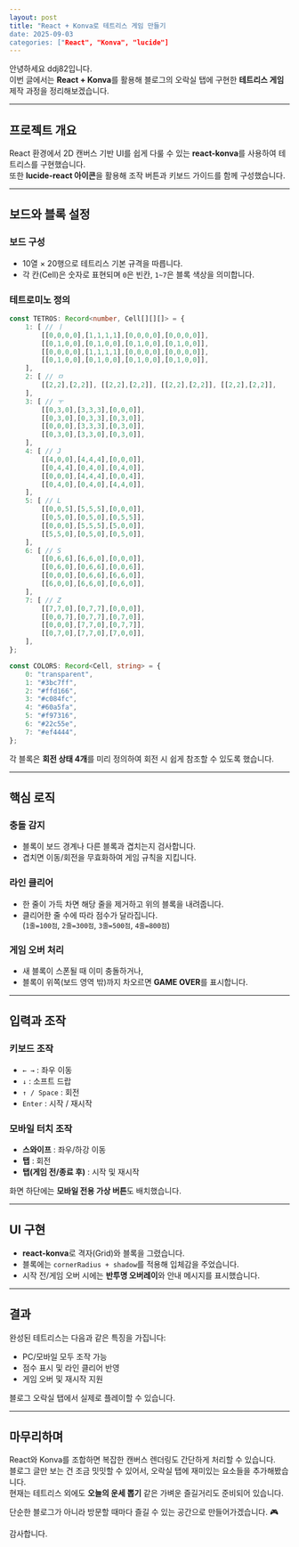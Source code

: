 ```yaml
---
layout: post
title: "React + Konva로 테트리스 게임 만들기
date: 2025-09-03
categories: ["React", "Konva", "lucide"]
---
```


안녕하세요 ddj82입니다.  
이번 글에서는 **React + Konva**를 활용해 블로그의 오락실 탭에 구현한 **테트리스 게임** 제작 과정을 정리해보겠습니다.

---

## 프로젝트 개요

React 환경에서 2D 캔버스 기반 UI를 쉽게 다룰 수 있는 **react-konva**를 사용하여 테트리스를 구현했습니다.  
또한 **lucide-react 아이콘**을 활용해 조작 버튼과 키보드 가이드를 함께 구성했습니다.

---

## 보드와 블록 설정

### 보드 구성

- 10열 × 20행으로 테트리스 기본 규격을 따릅니다.  
- 각 칸(Cell)은 숫자로 표현되며 `0`은 빈칸, `1~7`은 블록 색상을 의미합니다.

### 테트로미노 정의

```ts
const TETROS: Record<number, Cell[][][]> = {
    1: [ // ㅣ
        [[0,0,0,0],[1,1,1,1],[0,0,0,0],[0,0,0,0]],
        [[0,1,0,0],[0,1,0,0],[0,1,0,0],[0,1,0,0]],
        [[0,0,0,0],[1,1,1,1],[0,0,0,0],[0,0,0,0]],
        [[0,1,0,0],[0,1,0,0],[0,1,0,0],[0,1,0,0]],
    ],
    2: [ // ㅁ
        [[2,2],[2,2]], [[2,2],[2,2]], [[2,2],[2,2]], [[2,2],[2,2]],
    ],
    3: [ // ㅜ
        [[0,3,0],[3,3,3],[0,0,0]],
        [[0,3,0],[0,3,3],[0,3,0]],
        [[0,0,0],[3,3,3],[0,3,0]],
        [[0,3,0],[3,3,0],[0,3,0]],
    ],
    4: [ // J
        [[4,0,0],[4,4,4],[0,0,0]],
        [[0,4,4],[0,4,0],[0,4,0]],
        [[0,0,0],[4,4,4],[0,0,4]],
        [[0,4,0],[0,4,0],[4,4,0]],
    ],
    5: [ // L
        [[0,0,5],[5,5,5],[0,0,0]],
        [[0,5,0],[0,5,0],[0,5,5]],
        [[0,0,0],[5,5,5],[5,0,0]],
        [[5,5,0],[0,5,0],[0,5,0]],
    ],
    6: [ // S
        [[0,6,6],[6,6,0],[0,0,0]],
        [[0,6,0],[0,6,6],[0,0,6]],
        [[0,0,0],[0,6,6],[6,6,0]],
        [[6,0,0],[6,6,0],[0,6,0]],
    ],
    7: [ // Z
        [[7,7,0],[0,7,7],[0,0,0]],
        [[0,0,7],[0,7,7],[0,7,0]],
        [[0,0,0],[7,7,0],[0,7,7]],
        [[0,7,0],[7,7,0],[7,0,0]],
    ],
};

const COLORS: Record<Cell, string> = {
    0: "transparent",
    1: "#3bc7ff",
    2: "#ffd166",
    3: "#c084fc",
    4: "#60a5fa",
    5: "#f97316",
    6: "#22c55e",
    7: "#ef4444",
};
```
각 블록은 **회전 상태 4개**를 미리 정의하여 회전 시 쉽게 참조할 수 있도록 했습니다.

---

## 핵심 로직

### 충돌 감지
- 블록이 보드 경계나 다른 블록과 겹치는지 검사합니다.  
- 겹치면 이동/회전을 무효화하여 게임 규칙을 지킵니다.

### 라인 클리어
- 한 줄이 가득 차면 해당 줄을 제거하고 위의 블록을 내려줍니다.  
- 클리어한 줄 수에 따라 점수가 달라집니다.  
  (`1줄=100점`, `2줄=300점`, `3줄=500점`, `4줄=800점`)

### 게임 오버 처리
- 새 블록이 스폰될 때 이미 충돌하거나,  
- 블록이 위쪽(보드 영역 밖)까지 차오르면 **GAME OVER**를 표시합니다.

---

## 입력과 조작

### 키보드 조작
- `← →` : 좌우 이동  
- `↓` : 소프트 드랍  
- `↑ / Space` : 회전  
- `Enter` : 시작 / 재시작  

### 모바일 터치 조작
- **스와이프** : 좌우/하강 이동  
- **탭** : 회전  
- **탭(게임 전/종료 후)** : 시작 및 재시작  

화면 하단에는 **모바일 전용 가상 버튼**도 배치했습니다.

---

## UI 구현

- **react-konva**로 격자(Grid)와 블록을 그렸습니다.  
- 블록에는 `cornerRadius + shadow`를 적용해 입체감을 주었습니다.  
- 시작 전/게임 오버 시에는 **반투명 오버레이**와 안내 메시지를 표시했습니다.

---

## 결과

완성된 테트리스는 다음과 같은 특징을 가집니다:

- PC/모바일 모두 조작 가능  
- 점수 표시 및 라인 클리어 반영  
- 게임 오버 및 재시작 지원  

블로그 오락실 탭에서 실제로 플레이할 수 있습니다.

---

## 마무리하며

React와 Konva를 조합하면 복잡한 캔버스 렌더링도 간단하게 처리할 수 있습니다.  
블로그 글만 보는 건 조금 밋밋할 수 있어서, 오락실 탭에 재미있는 요소들을 추가해봤습니다.  
현재는 테트리스 외에도 **오늘의 운세 뽑기** 같은 가벼운 즐길거리도 준비되어 있습니다. 

단순한 블로그가 아니라 방문할 때마다 즐길 수 있는 공간으로 만들어가겠습니다. 🎮

감사합니다.